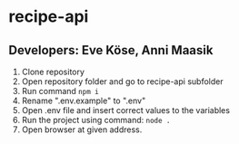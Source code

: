 # recipe-api

## Developers: Eve Köse, Anni Maasik 

1. Clone repository
2. Open repository folder and go to recipe-api subfolder
3. Run command `npm i`
4. Rename ".env.example" to ".env"
5. Open .env file and insert correct values to the variables
6. Run the project using command: `node .`
7. Open browser at given address.

